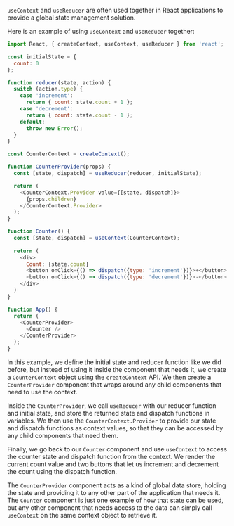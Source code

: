 `useContext` and `useReducer` are often used together in React applications to provide a global state management solution. 

Here is an example of using `useContext` and `useReducer` together:

```js
import React, { createContext, useContext, useReducer } from 'react';

const initialState = {
  count: 0
};

function reducer(state, action) {
  switch (action.type) {
    case 'increment':
      return { count: state.count + 1 };
    case 'decrement':
      return { count: state.count - 1 };
    default:
      throw new Error();
  }
}

const CounterContext = createContext();

function CounterProvider(props) {
  const [state, dispatch] = useReducer(reducer, initialState);

  return (
    <CounterContext.Provider value={[state, dispatch]}>
      {props.children}
    </CounterContext.Provider>
  );
}

function Counter() {
  const [state, dispatch] = useContext(CounterContext);
  
  return (
    <div>
      Count: {state.count}
      <button onClick={() => dispatch({type: 'increment'})}>+</button>
      <button onClick={() => dispatch({type: 'decrement'})}>-</button>
    </div>
  )
}

function App() {
  return (
    <CounterProvider>
      <Counter />
    </CounterProvider>
  );
}
```

In this example, we define the initial state and reducer function like we did before, but instead of using it inside the component that needs it, we create a `CounterContext` object using the `createContext` API. We then create a `CounterProvider` component that wraps around any child components that need to use the context. 

Inside the `CounterProvider`, we call `useReducer` with our reducer function and initial state, and store the returned state and dispatch functions in variables. We then use the `CounterContext.Provider` to provide our state and dispatch functions as context values, so that they can be accessed by any child components that need them.

Finally, we go back to our `Counter` component and use `useContext` to access the counter state and dispatch function from the context. We render the current count value and two buttons that let us increment and decrement the count using the dispatch function. 

The `CounterProvider` component acts as a kind of global data store, holding the state and providing it to any other part of the application that needs it. The `Counter` component is just one example of how that state can be used, but any other component that needs access to the data can simply call `useContext` on the same context object to retrieve it.